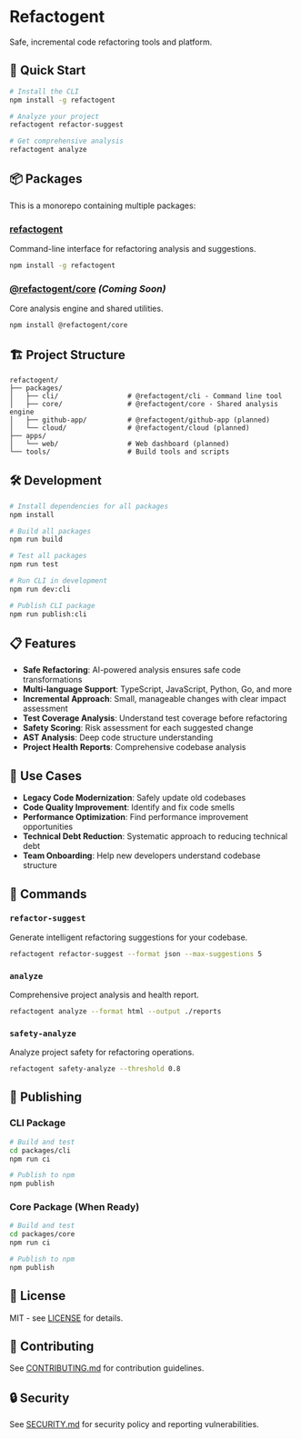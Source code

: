 # Refactogent

Safe, incremental code refactoring tools and platform.

## 🚀 Quick Start

```bash
# Install the CLI
npm install -g refactogent

# Analyze your project
refactogent refactor-suggest

# Get comprehensive analysis
refactogent analyze
```

## 📦 Packages

This is a monorepo containing multiple packages:

### [refactogent](./packages/cli)
Command-line interface for refactoring analysis and suggestions.

```bash
npm install -g refactogent
```

### [@refactogent/core](./packages/core) *(Coming Soon)*
Core analysis engine and shared utilities.

```bash
npm install @refactogent/core
```

## 🏗️ Project Structure

```
refactogent/
├── packages/
│   ├── cli/                 # @refactogent/cli - Command line tool
│   ├── core/                # @refactogent/core - Shared analysis engine
│   ├── github-app/          # @refactogent/github-app (planned)
│   └── cloud/               # @refactogent/cloud (planned)
├── apps/
│   └── web/                 # Web dashboard (planned)
└── tools/                   # Build tools and scripts
```

## 🛠️ Development

```bash
# Install dependencies for all packages
npm install

# Build all packages
npm run build

# Test all packages
npm run test

# Run CLI in development
npm run dev:cli

# Publish CLI package
npm run publish:cli
```

## 📋 Features

- **Safe Refactoring**: AI-powered analysis ensures safe code transformations
- **Multi-language Support**: TypeScript, JavaScript, Python, Go, and more
- **Incremental Approach**: Small, manageable changes with clear impact assessment
- **Test Coverage Analysis**: Understand test coverage before refactoring
- **Safety Scoring**: Risk assessment for each suggested change
- **AST Analysis**: Deep code structure understanding
- **Project Health Reports**: Comprehensive codebase analysis

## 🎯 Use Cases

- **Legacy Code Modernization**: Safely update old codebases
- **Code Quality Improvement**: Identify and fix code smells
- **Performance Optimization**: Find performance improvement opportunities
- **Technical Debt Reduction**: Systematic approach to reducing technical debt
- **Team Onboarding**: Help new developers understand codebase structure

## 🔧 Commands

### `refactor-suggest`
Generate intelligent refactoring suggestions for your codebase.

```bash
refactogent refactor-suggest --format json --max-suggestions 5
```

### `analyze`
Comprehensive project analysis and health report.

```bash
refactogent analyze --format html --output ./reports
```

### `safety-analyze`
Analyze project safety for refactoring operations.

```bash
refactogent safety-analyze --threshold 0.8
```

## 🚀 Publishing

### CLI Package

```bash
# Build and test
cd packages/cli
npm run ci

# Publish to npm
npm publish
```

### Core Package (When Ready)

```bash
# Build and test
cd packages/core
npm run ci

# Publish to npm
npm publish
```

## 📄 License

MIT - see [LICENSE](./LICENSE) for details.

## 🤝 Contributing

See [CONTRIBUTING.md](./CONTRIBUTING.md) for contribution guidelines.

## 🔒 Security

See [SECURITY.md](./SECURITY.md) for security policy and reporting vulnerabilities.